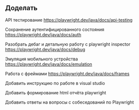 ## Доделать
API тестирование
https://playwright.dev/java/docs/api-testing

Сохранение аутентифицированного состояния
https://playwright.dev/java/docs/auth

Разобрать дебаг и детальную работу с playwright inspector
https://playwright.dev/java/docs/debug

Эмуляция мобильного устройства
https://playwright.dev/java/docs/emulation

Работа с фреймами
https://playwright.dev/java/docs/frames

Добавить инструкцию по работе в visual studio

Добавить формирование html отчёта playwright

Добавить ответы на вопросы с собеседований по Playwright
